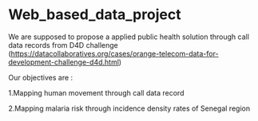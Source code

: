 # Web_based_data_project

We are supposed to propose a applied public health solution through call data records from D4D challenge (https://datacollaboratives.org/cases/orange-telecom-data-for-development-challenge-d4d.html)


Our objectives are :

1.Mapping human movement through call data record

2.Mapping malaria risk through incidence density rates of Senegal region


